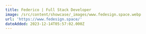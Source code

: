 ```yaml
---
title: Federico | Full Stack Developer
image: /src/content/showcase/_images/www.fedesign.space.webp
url: 'https://www.fedesign.space/'
dateAdded: 2023-12-14T05:57:02.000Z
---
```


